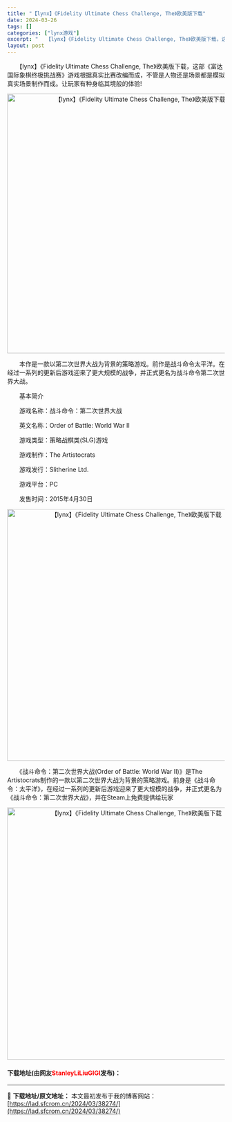 ```yaml
---
title: "【lynx】《Fidelity Ultimate Chess Challenge, The》欧美版下载"
date: 2024-03-26
tags: []
categories: ["lynx游戏"]
excerpt: "　　【lynx】《Fidelity Ultimate Chess Challenge, The》欧美版下载，这部《富达国际象棋终极挑战赛》游戏根据真实比赛改编而成，不管是人物还是场景都是模拟真实场景制作而成。让玩家有种身临其境般的体验! 　　本作是一款以第二次世界大战为背景的策略游戏。前作是战斗命令&hellip;"
layout: post
---
```


 <p>　　【lynx】《Fidelity Ultimate Chess Challenge, The》欧美版下载，这部《富达国际象棋终极挑战赛》游戏根据真实比赛改编而成，不管是人物还是场景都是模拟真实场景制作而成。让玩家有种身临其境般的体验!</p> <p align="center"><img align="" border="0" src="https://lad.sfcrom.cn/wp-content/uploads/2024/03/20240326_6602c406933c3.png" width="600" alt="【lynx】《Fidelity Ultimate Chess Challenge, The》欧美版下载" /></p> <p>　　本作是一款以第二次世界大战为背景的策略游戏。前作是战斗命令太平洋。在经过一系列的更新后游戏迎来了更大规模的战争，并正式更名为战斗命令第二次世界大战。</p> <p>　　基本简介</p> <p>　　游戏名称：战斗命令：第二次世界大战</p> <p>　　英文名称：Order of Battle: World War II</p> <p>　　游戏类型：策略战棋类(SLG)游戏</p> <p>　　游戏制作：The Artistocrats</p> <p>　　游戏发行：Slitherine Ltd.</p> <p>　　游戏平台：PC</p> <p>　　发售时间：2015年4月30日</p> <p align="center"><img align="" border="0" src="https://lad.sfcrom.cn/wp-content/uploads/2024/03/20240326_6602c4075b3d8.png" width="582" alt="【lynx】《Fidelity Ultimate Chess Challenge, The》欧美版下载" /></p> <p>　　《战斗命令：第二次世界大战(Order of Battle: World War II)》是The Artistocrats制作的一款以第二次世界大战为背景的策略游戏。前身是《战斗命令：太平洋》，在经过一系列的更新后游戏迎来了更大规模的战争，并正式更名为《战斗命令：第二次世界大战》，并在Steam上免费提供给玩家</p> <p align="center"><img align="" border="0" src="https://lad.sfcrom.cn/wp-content/uploads/2024/03/20240326_6602c4080b119.png" width="583" alt="【lynx】《Fidelity Ultimate Chess Challenge, The》欧美版下载" /></p> <p><h4>下载地址(由网友<font color="red">StanleyLiLiuGIGI</font>发布)：</h4></p> 

---
📖 **下载地址/原文地址：** 本文最初发布于我的博客网站：[https://lad.sfcrom.cn/2024/03/38274/](https://lad.sfcrom.cn/2024/03/38274/)
